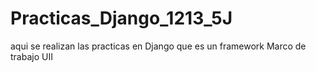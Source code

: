 # Practicas_Django_1213_5J
aqui se realizan las practicas en Django que es un framework Marco de trabajo UII
